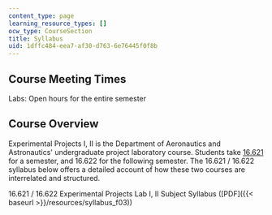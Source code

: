 ```yaml
---
content_type: page
learning_resource_types: []
ocw_type: CourseSection
title: Syllabus
uid: 1dffc484-eea7-af30-d763-6e76445f0f8b
---
```


Course Meeting Times
--------------------

Labs: Open hours for the entire semester

Course Overview
---------------

Experimental Projects I, II is the Department of Aeronautics and Astronautics' undergraduate project laboratory course. Students take [16.621](/courses/16-621-experimental-projects-i-spring-2003) for a semester, and 16.622 for the following semester. The 16.621 / 16.622 syllabus below offers a detailed account of how these two courses are interrelated and structured.

16.621 / 16.622 Experimental Projects Lab I, II Subject Syllabus ([PDF]({{< baseurl >}}/resources/syllabus_f03))